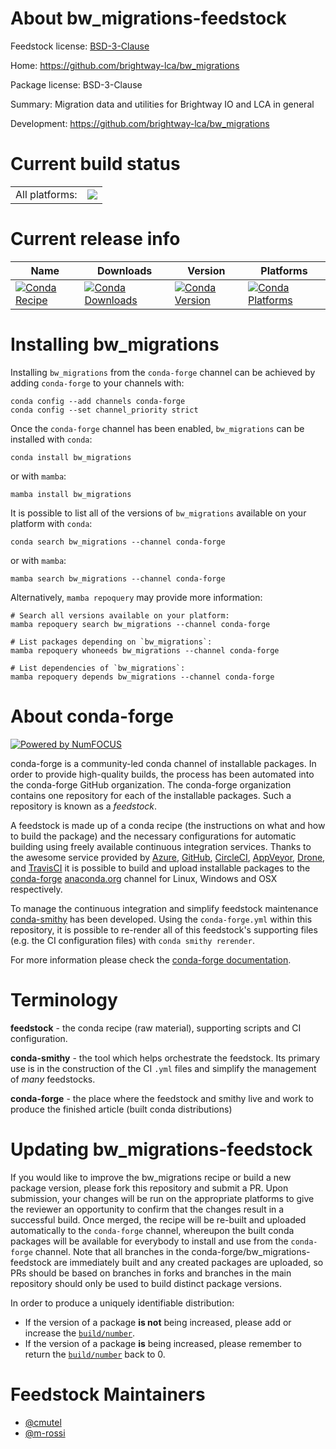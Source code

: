 About bw_migrations-feedstock
=============================

Feedstock license: [BSD-3-Clause](https://github.com/conda-forge/bw_migrations-feedstock/blob/main/LICENSE.txt)

Home: https://github.com/brightway-lca/bw_migrations

Package license: BSD-3-Clause

Summary: Migration data and utilities for Brightway IO and LCA in general

Development: https://github.com/brightway-lca/bw_migrations

Current build status
====================


<table><tr><td>All platforms:</td>
    <td>
      <a href="https://dev.azure.com/conda-forge/feedstock-builds/_build/latest?definitionId=18187&branchName=main">
        <img src="https://dev.azure.com/conda-forge/feedstock-builds/_apis/build/status/bw_migrations-feedstock?branchName=main">
      </a>
    </td>
  </tr>
</table>

Current release info
====================

| Name | Downloads | Version | Platforms |
| --- | --- | --- | --- |
| [![Conda Recipe](https://img.shields.io/badge/recipe-bw_migrations-green.svg)](https://anaconda.org/conda-forge/bw_migrations) | [![Conda Downloads](https://img.shields.io/conda/dn/conda-forge/bw_migrations.svg)](https://anaconda.org/conda-forge/bw_migrations) | [![Conda Version](https://img.shields.io/conda/vn/conda-forge/bw_migrations.svg)](https://anaconda.org/conda-forge/bw_migrations) | [![Conda Platforms](https://img.shields.io/conda/pn/conda-forge/bw_migrations.svg)](https://anaconda.org/conda-forge/bw_migrations) |

Installing bw_migrations
========================

Installing `bw_migrations` from the `conda-forge` channel can be achieved by adding `conda-forge` to your channels with:

```
conda config --add channels conda-forge
conda config --set channel_priority strict
```

Once the `conda-forge` channel has been enabled, `bw_migrations` can be installed with `conda`:

```
conda install bw_migrations
```

or with `mamba`:

```
mamba install bw_migrations
```

It is possible to list all of the versions of `bw_migrations` available on your platform with `conda`:

```
conda search bw_migrations --channel conda-forge
```

or with `mamba`:

```
mamba search bw_migrations --channel conda-forge
```

Alternatively, `mamba repoquery` may provide more information:

```
# Search all versions available on your platform:
mamba repoquery search bw_migrations --channel conda-forge

# List packages depending on `bw_migrations`:
mamba repoquery whoneeds bw_migrations --channel conda-forge

# List dependencies of `bw_migrations`:
mamba repoquery depends bw_migrations --channel conda-forge
```


About conda-forge
=================

[![Powered by
NumFOCUS](https://img.shields.io/badge/powered%20by-NumFOCUS-orange.svg?style=flat&colorA=E1523D&colorB=007D8A)](https://numfocus.org)

conda-forge is a community-led conda channel of installable packages.
In order to provide high-quality builds, the process has been automated into the
conda-forge GitHub organization. The conda-forge organization contains one repository
for each of the installable packages. Such a repository is known as a *feedstock*.

A feedstock is made up of a conda recipe (the instructions on what and how to build
the package) and the necessary configurations for automatic building using freely
available continuous integration services. Thanks to the awesome service provided by
[Azure](https://azure.microsoft.com/en-us/services/devops/), [GitHub](https://github.com/),
[CircleCI](https://circleci.com/), [AppVeyor](https://www.appveyor.com/),
[Drone](https://cloud.drone.io/welcome), and [TravisCI](https://travis-ci.com/)
it is possible to build and upload installable packages to the
[conda-forge](https://anaconda.org/conda-forge) [anaconda.org](https://anaconda.org/)
channel for Linux, Windows and OSX respectively.

To manage the continuous integration and simplify feedstock maintenance
[conda-smithy](https://github.com/conda-forge/conda-smithy) has been developed.
Using the ``conda-forge.yml`` within this repository, it is possible to re-render all of
this feedstock's supporting files (e.g. the CI configuration files) with ``conda smithy rerender``.

For more information please check the [conda-forge documentation](https://conda-forge.org/docs/).

Terminology
===========

**feedstock** - the conda recipe (raw material), supporting scripts and CI configuration.

**conda-smithy** - the tool which helps orchestrate the feedstock.
                   Its primary use is in the construction of the CI ``.yml`` files
                   and simplify the management of *many* feedstocks.

**conda-forge** - the place where the feedstock and smithy live and work to
                  produce the finished article (built conda distributions)


Updating bw_migrations-feedstock
================================

If you would like to improve the bw_migrations recipe or build a new
package version, please fork this repository and submit a PR. Upon submission,
your changes will be run on the appropriate platforms to give the reviewer an
opportunity to confirm that the changes result in a successful build. Once
merged, the recipe will be re-built and uploaded automatically to the
`conda-forge` channel, whereupon the built conda packages will be available for
everybody to install and use from the `conda-forge` channel.
Note that all branches in the conda-forge/bw_migrations-feedstock are
immediately built and any created packages are uploaded, so PRs should be based
on branches in forks and branches in the main repository should only be used to
build distinct package versions.

In order to produce a uniquely identifiable distribution:
 * If the version of a package **is not** being increased, please add or increase
   the [``build/number``](https://docs.conda.io/projects/conda-build/en/latest/resources/define-metadata.html#build-number-and-string).
 * If the version of a package **is** being increased, please remember to return
   the [``build/number``](https://docs.conda.io/projects/conda-build/en/latest/resources/define-metadata.html#build-number-and-string)
   back to 0.

Feedstock Maintainers
=====================

* [@cmutel](https://github.com/cmutel/)
* [@m-rossi](https://github.com/m-rossi/)

